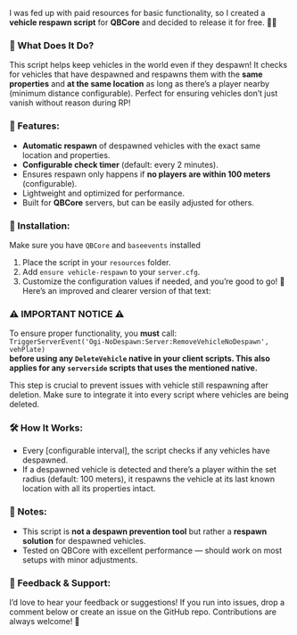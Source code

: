 
I was fed up with paid resources for basic functionality, so I created a **vehicle respawn script** for **QBCore** and decided to release it for free. 🚗✨  

### 📜 What Does It Do?  
This script helps keep vehicles in the world even if they despawn! It checks for vehicles that have despawned and respawns them with the **same properties** and **at the same location** as long as there’s a player nearby (minimum distance configurable). Perfect for ensuring vehicles don’t just vanish without reason during RP!  

### 🔧 Features:  
- **Automatic respawn** of despawned vehicles with the exact same location and properties.  
- **Configurable check timer** (default: every 2 minutes).  
- Ensures respawn only happens if **no players are within 100 meters** (configurable).  
- Lightweight and optimized for performance.  
- Built for **QBCore** servers, but can be easily adjusted for others.  

### 📂 Installation:  
Make sure you have `QBCore` and `baseevents` installed
1. Place the script in your `resources` folder.  
2. Add `ensure vehicle-respawn` to your `server.cfg`.  
3. Customize the configuration values if needed, and you’re good to go! 🚙  
Here’s an improved and clearer version of that text:

### ⚠️ IMPORTANT NOTICE ⚠️  
To ensure proper functionality, you **must** call:  
`TriggerServerEvent('Ogi-NoDespawn:Server:RemoveVehicleNoDespawn', vehPlate)`  
**before using any `DeleteVehicle` native in your client scripts. This also applies for any `serverside` scripts that uses the mentioned native.**

This step is crucial to prevent issues with vehicle still respawning after deletion. Make sure to integrate it into every script where vehicles are being deleted.  

### 🛠️ How It Works:  
- Every [configurable interval], the script checks if any vehicles have despawned.  
- If a despawned vehicle is detected and there’s a player within the set radius (default: 100 meters), it respawns the vehicle at its last known location with all its properties intact.

### 📝 Notes:  
- This script is **not a despawn prevention tool** but rather a **respawn solution** for despawned vehicles.  
- Tested on QBCore with excellent performance — should work on most setups with minor adjustments.  

### 💬 Feedback & Support:  
I’d love to hear your feedback or suggestions! If you run into issues, drop a comment below or create an issue on the GitHub repo. Contributions are always welcome! 🙌  

